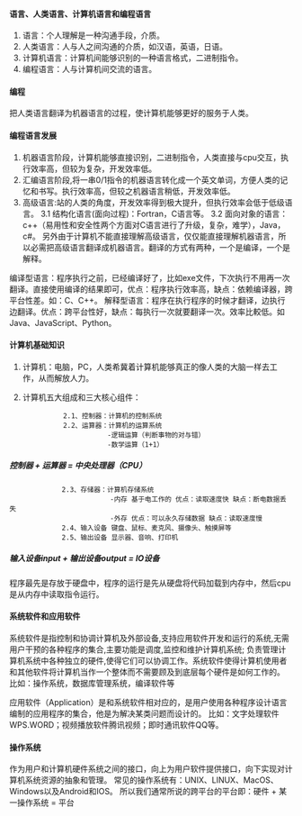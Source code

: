 #### 语言、人类语言、计算机语言和编程语言

1. 语言：个人理解是一种沟通手段，介质。
2. 人类语言：人与人之间沟通的介质，如汉语，英语，日语。
3. 计算机语言：计算机间能够识别的一种语言格式，二进制指令。
4. 编程语言：人与计算机间交流的语言。

#### 编程

把人类语言翻译为机器语言的过程，使计算机能够更好的服务于人类。

#### 编程语言发展

1. 机器语言阶段，计算机能够直接识别，二进制指令，人类直接与cpu交互，执行效率高，但较为复杂，开发效率低。
2. 汇编语言阶段,将一串0/1指令的机器语言转化成一个英文单词，方便人类的记忆和书写。执行效率高，但较之机器语言稍低，开发效率低。
3. 高级语言:站的人类的角度，开发效率得到极大提升，但执行效率会低于低级语言。
3.1 结构化语言(面向过程)：Fortran，C语言等。
3.2 面向对象的语言：c++（易用性和安全性两个方面对C语言进行了升级，复杂，难学），Java，c#。
另外由于计算机不能直接理解高级语言，仅仅能直接理解机器语言，所以必需把高级语言翻译成机器语言。翻译的方式有两种，一个是编译，一个是解释。

编译型语言：程序执行之前，已经编译好了，比如exe文件，下次执行不用再一次翻译。直接使用编译的结果即可，优点：程序执行效率高，缺点：依赖编译器，跨平台性差。如：C、C++。
解释型语言：程序在执行程序的时候才翻译，边执行边翻译。优点：跨平台性好，缺点：每执行一次就要翻译一次。效率比較低。如Java、JavaScript、Python。


#### 计算机基础知识

1. 计算机：电脑，PC，人类希冀着计算机能够真正的像人类的大脑一样去工作，从而解放人力。
2. 计算机五大组成和三大核心组件：

                 2.1、控制器：计算机的控制系统
                 2.2、运算器：计算机的运算系统
                            -逻辑运算（判断事物的对与错）
                            -数学运算（1+1）


#####                 控制器 + 运算器 = 中央处理器（CPU）

                 2.3、存储器：计算机存储系统
                             -内存 基于电工作的 优点：读取速度快 缺点：断电数据丢失
                             -外存 优点：可以永久存储数据 缺点：读取速度慢
                 2.4、输入设备 键盘、鼠标、麦克风、摄像头、触摸屏等
                 2.5、输出设备 显示器、音响、打印机

#####                输入设备input + 输出设备output = IO设备

   程序最先是存放于硬盘中，程序的运行是先从硬盘将代码加载到内存中，然后cpu是从内存中读取指令运行。

#### 系统软件和应用软件

系统软件是指控制和协调计算机及外部设备,支持应用软件开发和运行的系统,无需用户干预的各种程序的集合,主要功能是调度,监控和维护计算机系统;
负责管理计算机系统中各种独立的硬件,使得它们可以协调工作。系统软件使得计算机使用者和其他软件将计算机当作一个整体而不需要顾及到底层每个硬件是如何工作的。
比如：操作系统，数据库管理系统，编译软件等

应用软件（Application）是和系统软件相对应的，是用户使用各种程序设计语言编制的应用程序的集合，他是为解决某类问题而设计的。
比如：文字处理软件WPS.WORD；视频播放软件腾讯视频；即时通讯软件QQ等。

#### 操作系统

作为用户和计算机硬件系统之间的接口，向上为用户软件提供接口，向下实现对计算机系统资源的抽象和管理。
常见的操作系统有：UNIX、LINUX、MacOS、Windows以及Android和IOS。
所以我们通常所说的跨平台的平台即：硬件 + 某一操作系统 = 平台
